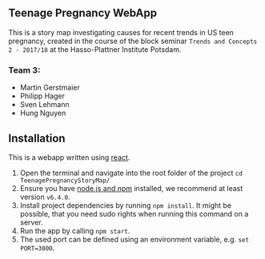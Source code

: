 ## Teenage Pregnancy WebApp
This is a story map investigating causes for recent trends in US teen pregnancy,
created in the course of the block seminar `Trends and Concepts 2 - 2017/18` at the Hasso-Plattner Institute Potsdam.

### Team 3:
- Martin Gerstmaier
- Philipp Hager
- Sven Lehmann
- Hung Nguyen

## Installation
This is a webapp written using [react](https://reactjs.org/).
1. Open the terminal and navigate into the root folder of the project `cd TeenagePregnancyStoryMap/`
2. Ensure you have [node.js and npm](https://nodejs.org/en/) installed, we recommend at least version `v6.4.0`.
3. Install project dependencies by running `npm install`. It might be possible, that you need sudo rights when running this command on a server.
4. Run the app by calling `npm start`.
5. The used port can be defined using an environment variable, e.g. `set PORT=3000`.
